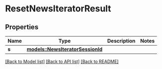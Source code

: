 # ResetNewsIteratorResult

## Properties

Name | Type | Description | Notes
------------ | ------------- | ------------- | -------------
**s** | [**models::NewsIteratorSessionId**](NewsIteratorSessionId.md) |  | 

[[Back to Model list]](../README.md#documentation-for-models) [[Back to API list]](../README.md#documentation-for-api-endpoints) [[Back to README]](../README.md)


